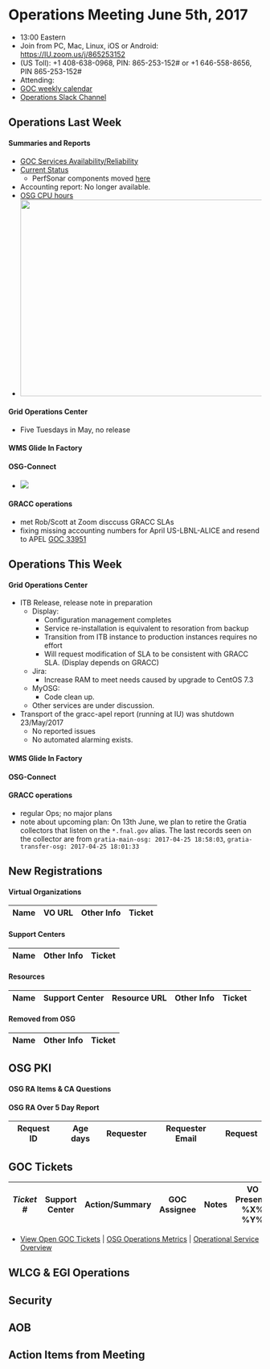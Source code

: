 # Operations Meeting June 5th, 2017
   * 13:00 Eastern 
   * Join from PC, Mac, Linux, iOS or Android: https://IU.zoom.us/j/865253152
   * (US Toll): +1 408-638-0968, PIN: 865-253-152# or +1 646-558-8656, PIN 865-253-152#
   * Attending: 
   * [GOC weekly calendar](http://www.google.com/calendar/embed?src=c1htpcfoe6btrtc7n3uddg8mvs%40group.calendar.google.com&ctz=America/New_York)
   * [Operations Slack Channel](https://opensciencegrid.slack.com/messages/C5GAYBGA0/)

## Operations Last Week
#### Summaries and Reports
   * [GOC Services Availability/Reliability](http://tinyurl.com/pre26vw)
   * [Current Status](http://monitor.grid.iu.edu/availability/production.html)
      * PerfSonar components moved [here](http://monitor.grid.iu.edu/availability/perfsonar.html)
   * Accounting report: No longer available.
   * [OSG CPU hours](http://tinyurl.com/mf96b88)
   * <img src="http://steige.grid.iu.edu/steige/05Jun2017.osg-flock.png" width='630' height='390'  /><br>

#### Grid Operations Center
   * Five Tuesdays in May, no release
   
#### WMS Glide In Factory

#### OSG-Connect
   * <img src='http://osgconnect.net/accounting-summary/data/osg/daily_hours_by_project.png'>
   
#### GRACC operations
   * met Rob/Scott at Zoom disccuss GRACC SLAs 
   * fixing missing accounting numbers for April US-LBNL-ALICE and resend to APEL [GOC 33951](https://ticket.opensciencegrid.org/33951)

## Operations This Week
  
#### Grid Operations Center
   * ITB Release, release note in preparation
      * Display:
         * Configuration management completes
         * Service re-installation is equivalent to resoration from backup
         * Transition from ITB instance to production instances requires no effort
         * Will request modification of SLA to be consistent with GRACC SLA. (Display depends on GRACC)
      * Jira:
         * Increase RAM to meet needs caused by upgrade to CentOS 7.3
      * MyOSG:
         * Code clean up. 
      * Other services are under discussion.
   * Transport of the gracc-apel report (running at IU) was shutdown 23/May/2017
      * No reported issues
      * No automated alarming exists.

   
#### WMS Glide In Factory

#### OSG-Connect

#### GRACC operations
   * regular Ops; no major plans
   * note about upcoming plan: On 13th June, we plan to retire the Gratia collectors that listen on the `*.fnal.gov` alias. The last records seen on the collector are from `gratia-main-osg: 2017-04-25 18:58:03`, `gratia-transfer-osg: 2017-04-25 18:01:33`

## New Registrations

#### Virtual Organizations
| Name | VO URL | Other Info | Ticket |
| ---- | ------ | ---------- | ------ |

#### Support Centers
| Name | Other Info | Ticket |
| ---- | ---------- | ------ |

#### Resources
| Name | Support Center | Resource URL | Other Info | Ticket |
| ---- | -------------- | ------------ | ---------- | ------ |

#### Removed from OSG
| Name | Other Info | Ticket |
| ---- | ---------- | ------ |

## OSG PKI

#### OSG RA Items & CA Questions

#### OSG RA Over 5 Day Report
|Request ID	|Age days	|Requester	|Requester Email		|Request |
| --------- | ------- | --------- | ----------------- | ------ |

   
## GOC Tickets

| *Ticket #* | Support Center | Action/Summary | GOC Assignee | Notes | VO Present? %X% %Y%|
| ---------- | -------------- | -------------- | ------------ | ----- | ------------------ |

   * [View Open GOC Tickets](https://ticket.grid.iu.edu/goc/list/open) | [OSG Operations Metrics](https://twiki.grid.iu.edu/bin/view/Operations/TicketReports) | [Operational Service Overview](http://myosg.grid.iu.edu/miscstatus?count_sg_1&count_active=on&count_enabled=on&datasource=status)


## WLCG & EGI Operations

## Security

## AOB

## Action Items from Meeting
